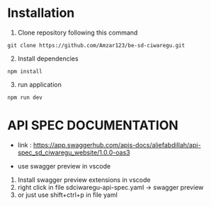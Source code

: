 # Installation
1. Clone repository following this command
```
git clone https://github.com/Amzar123/be-sd-ciwaregu.git
```
2. Install dependencies
```
npm install
```
3. run application 
```
npm run dev
```

# API SPEC DOCUMENTATION
- link : https://app.swaggerhub.com/apis-docs/aliefabdillah/api-spec_sd_ciwaregu_website/1.0.0-oas3

- use swagger preview in vscode
1. Install swagger preview extensions in vscode
2. right click in file sdciwaregu-api-spec.yaml -> swagger preview
3. or just use shift+ctrl+p in file yaml
